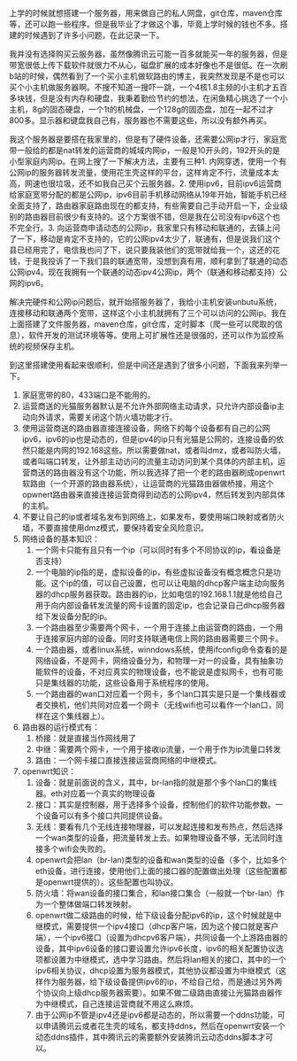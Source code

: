 上学的时候就想搭建一个服务器，用来做自己的私人网盘，git仓库，maven仓库等，还可以跑一些程序。但是我毕业了才做这个事，毕竟上学时候的钱也不多。搭建的时候遇到了许多小问题，在此记录一下。

我并没有选择购买云服务器，虽然像腾讯云可能一百多就能买一年的服务器，但是带宽很低上传下载软件就很力不从心，磁盘扩展的成本好像也不是很低。在一次刷b站的时候，偶然看到了一个买小主机做软路由的博主，我突然发现是不是也可以买个小主机做服务器啊。不搜不知道一搜吓一跳，一个4核1.8主频的小主机才五百多块钱，但是没有内存和硬盘，我秉着勤俭节约的想法，在闲鱼精心挑选了一个小主机，8g的固态硬盘，一个1t的机械盘，一个128g的固态盘，加在一起不过才800多。显示器和键盘我自己有，服务器也不需要这些，所以没有额外再买。

我这个服务器是要搭在我家里的，但是有了硬件设备，还需要公网ip才行，家庭宽带一般给的都是nat转发的运营商的城域内网ip，一般是10开头的，192开头的是小型家庭内网ip。在网上搜了一下解决方法，主要有三种1. 内网穿透，使用一个有公网ip的服务器转发流量，使用花生壳这样的平台，这样肯定不行，流量成本太高，网速也很垃圾，还不如我自己买个云服务器。2. 使用ipv6，目前ipv6运营商给家庭宽带分配的都是公网ip，ipv6目前手机移动网络从19年开始，智能手机已经全面支持了，路由器家庭路由现在的都支持，有些需要自己手动开启一下，企业级别的路由器目前很少有支持的。这个方案很不错，但是我在公司没有ipv6这个也不完全行。3. 向运营商申请动态的公网ip，我家里只有移动和联通的，去镇上问了一下，移动是肯定不支持的，它的公网ipv4太少了，联通有，但是说我们这个县已经用完了，电信我也问了下，说只要我装他们的宽带就给我一个，这还的花钱，于是我投诉了一下我们县的联通宽带，没想到真有用，顺利拿到了联通的动态公网ipv4。现在我拥有一个联通的动态ipv4公网ip，两个（联通和移动都支持）公网的ipv6。

解决完硬件和公网ip问题后，就开始搭服务器了，我给小主机安装unbutu系统，连接移动和联通两个宽带，这样这个小主机就拥有了三个可以访问的公网ip。我在上面搭建了文件服务器，maven仓库，git仓库，定时脚本（爬一些可以爬取的信息），软件开发的测试环境等等。使用上可扩展性还是很强的，还可以作为监控系统的视频保存主机。

到这里搭建使用看起来很顺利，但是中间还是遇到了很多小问题，下面我来列举一下。

1. 家庭宽带的80，433端口是不能用的。
2. 运营商送的光猫服务器默认是不允许外部网络主动请求，只允许内部设备ip主动向外请求，需要关闭这个防火墙功能才行。
3. 使用运营商送的路由器直接连接设备，网络下的每个设备都有自己的公网ipv6，ipv6的ip也是动态的，但是ipv4的ip只有光猫是公网的，连接设备的依然只能是内网的192.168这些。所以需要做nat，或者叫dmz，或者叫防火墙，或者叫端口转发，让外部主动访问的流量主动访问到某个具体的内部主机，运营商送的路由器没有这个功能，所以我选择了把一个老的路由器刷成openwrt软路由（一个开源的路由器系统），让运营商的光猫路由器做桥接，用这个opwnert路由器来直接连接运营商得到动态的公网ipv4，然后转发到内部具体的主机。
4. 不要让自己的ip或者域名发布到网络上，如果发布，要使用端口映射或者防火墙，不要直接使用dmz模式，要保持着安全风险意识。
5. 网络设备的基本知识：
   1. 一个网卡只能有且只有一个ip（可以同时有多个不同协议的ip，看设备是否支持）
   2. 一个电脑的ip指的是，虚拟设备的ip，有些虚拟设备没有概念概念只是功能。这个ip的值，可以自己设置，也可以让电脑的dhcp客户端主动向服务器的dhcp服务器获取。路由器的ip，比如电信的192.168.1.1就是他给自己用于向内部设备转发流量的网卡设置的固定ip，也会记录自己dhcp服务器给下发设备分配的ip。
   3. 一个路由器至少需要两个网卡，一个用于连接上由运营商的路由，一个用于连接家庭内部的设备。同时支持联通电信上网的路由器需要三个网卡。
   4. 一个路由器，或者linux系统，winndows系统，使用ifconfig命令查看的是网络设备，不是网卡，网络设备分为，和物理一对一的设备，具有抽象功能软件的设备，不对应真实的物理设备，也不能说是虚拟网卡，也有可能只是集线器的功能，这些设备用于系统程序的使用。
   5. 一个路由器的wan口对应着一个网卡，多个lan口其实是只是一个集线器或者交换机，他们共同对应着一个网卡（无线wifi也可以看作一个lan口，同样在这个集线器上）。
6. 路由器的运行模式有：
   1. 桥接：就是直接当作网线用了
   2. 中继：需要两个网卡，一个用于接收ip流量，一个用于作为ip流量口转发
   3. 路由：一个网卡接口直接连接运营商网络的中继模式。
7. openwrt知识：
   1. 设备：就是前面说的含义，其中，br-lan指的就是那个多个lan口的集线器。eth对应着一个真实的物理设备
   2. 接口：其实是控制器，用于选择多个设备，控制他们的软件功能参数。一个设备可以有多个接口共同提供设备。
   3. 无线：要看有几个无线连接物理器，可以发起连接和发布热点，然后选择一个wan类型的设备，把流量转发上去。如果物理设备不够，无法同时连接多个wifi会失败的。
   4. openwrt会把lan（br-lan)类型的设备和wan类型的设备（多个，比如多个eth设备，进行连接，使用他们上面的接口器的配置做出处理（这些配置都是openwrt提供的）。这些配置也叫协议。
   5. 防火墙：将wan设备的接口集合，和lan接口集合（一般就一个br-lan）作为一个整体做端口转发映射。
   6. openwrt做二级路由的时候，给下级设备分配ipv6的ip，这个时候就是中继模式，需要提供一个ipv4接口（dhcp客户端，因为这个接口就是客户端），一个ipv6接口（设置为dhcpv6客户端），共同设备一个上游路由器的设备，其中ipv6设备的接口要设置允许ipv6长度，ipv6的相关配置协议选项都设置为中继模式，选中学习路由。然后将lan相关的接口，其中的一个ipv6相关协议，dhcp设置为服务器模式，其他协议都设置为中继模式（这样作为服务器，给下级设备提供ipv6的ip，不给自己给，而是通过另外两个协议向上级dhcp服务器索要）。如果不做二级路由直接让光猫路由器作为中继模式，自己连接运营商就不用这么麻烦。
   7. 由于公网ip不管是ipv4还是ipv6都是动态的，所以需要一个ddns功能，可以申请腾讯云或者花生壳的域名，都支持ddns，然后在openwrt安装一个动态ddns插件，其中腾讯云的需要额外安装腾讯云动态ddns脚本才可以。